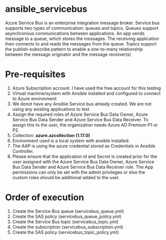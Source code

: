 # ansible_servicebus
Azure Service Bus is an enterprise integration message broker. Service bus supports two types of communication: queues and topics.
Queues support asynchronous communications between applications. An app sends message to a queue, which stores the messages. The receiving application then connects to and reads the messages from the queue. 
Topics support the publish-subscribe pattern to enable a one-to-many relationship between the message originator and the message receiver(s)

Pre-requisites
=================
1. Azure Subscription account. I have used the free account for this testing
2. Virtual machine/system with Ansible installed and configured to connect to Azure environment
3. We donot have any Ansible Service bus already created. We are not using any existing applications to test
4. Assign the required roles of Azure Service Bus Data Owner, Azure Service Bus Data Sender and Azure Service Bus Data Receiver. To assign this to the user, the organization needs Azure AD Premium P1 or P2.
5. Collection: **azure.azcollection (1.17.0)**
6. Environment used is a local system with ansible installed.
7. The AAP is using the azure credential stored as Credentials in Ansible Controller.
8. Please ensure that the application id and Secret is created prior for the user assigned with the Azure Service Bus Data Owner, Azure Service Bus Data Sender and Azure Service Bus Data Receiver role. The App permissions can only be set with the admin privileges or else the custom roles should be additional added to the user.


Order of execution
===================
1. Create the Service Bus queue (servicebus_queue.yml)
2. Create the SAS policy (servicebus_queue_policy.yml)
3. Create the Service Bus topic (servicebus_topic.yml)
4. Create the subscription (servicebus_subscription.yml)
5. Create the SAS policy (servicebus_topic_policy.yml)







